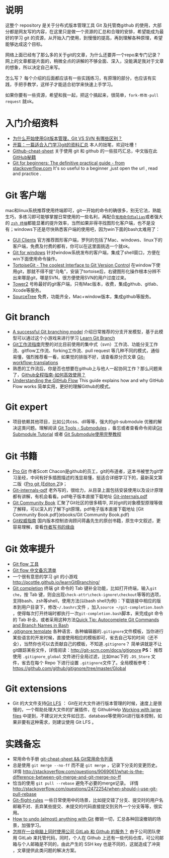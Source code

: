 # 说明
这整个 repository 是关于分布式版本管理工具 Git 及托管商github 的使用，大部分都是网友写的内容，在这里只是做一个资源的汇总和合理的安排，希望能成为最好的学习 git 的资源，从开始入门使用，到慢慢的提高，再到理解各种原理，希望能够达成这个目标。

网络上面已经有了那么多的关于git的文章，为什么还要弄一个repo来专门记录？网上的文章都是片面的，稍微全点的讲解的不够全面、深入，没能满足我对于文章的想象，所以决定自己来写。

怎么写？
每个介绍的后面都应该有一些实践练习，有原理的部分，也应该有实践，手把手教学，这样子才能适合初学来快速上手学习。

如果你要有一些资源，希望和我一起，把这个搞起来，很简单，`fork-修改-pull request` 就ok。

# 入门介绍资料
- [为什么开始使用Git版本管理，Git VS SVN 有哪些区别？](https://github.com/xirong/my-git/blob/master/why-git.md)
- [开篇：一篇适合入门学习git的资料汇总](https://github.com/xirong/my-git/blob/master/ixirong.com.md) 本人的拙笔，欢迎吐槽！
- [Github-cheat-sheet](https://github.com/tiimgreen/github-cheat-sheet) 关于使用 git 和 github 的一些技巧汇总，中文版在此[GitHub秘籍](https://github.com/tiimgreen/github-cheat-sheet/blob/master/README.zh-cn.md)
- [Git for beginners: The definitive practical guide - from stackoverflow.com](http://stackoverflow.com/questions/315911/git-for-beginners-the-definitive-practical-guide?rq=1)  It's so useful to a beginner ,just open the url , read and practice . 

# Git 客户端

mac和linux系统推荐使用终端即可，git一开始的命令的确很多，别无它法，熟能生巧，多练习即可能够掌握日常使用的一些名利，再配合[`常用命令的alias`](https://git-scm.com/book/tr/v2/Git-Basics-Git-Aliases)或者强大的 [`zsh 终端`](https://github.com/robbyrussell/oh-my-zsh)都能显著的提升效率，当然如果非得寻找图形化客户端，也不是没有；windows下还是尽快熟悉客户端的使用吧，因为win下面的bash太难用了：

- [GUI Clients](https://git-scm.com/downloads/guis) 官方推荐图形客户端，罗列的包括了Mac、windows、linux下的客户端，免费及付费的都有，你可以在这里面挑选一个就ok。
- [Git for windows](https://msysgit.github.io/) 针对window系统发布的客户端，集成了shell窗口，方便在win下面使用命令操作。
- [TortoiseGit - The coolest Interface to Git Version Control](https://code.google.com/p/tortoisegit/) 在window下使用git，那就不得不提“乌龟”，安装了tortoise后，右键图形化操作根本分辨不出来哪是git，哪是SVN，很方便使用SVN的用户过度过来。
- [Tower2](http://www.git-tower.com/) 号称最好的git客户端，只有Mac版本，收费，集成github、gitlab、Xcode等服务。
- [SourceTree](https://www.sourcetreeapp.com/) 免费，功能齐全，Mac+window版本，集成github等服务。

# Git branch 
- [A successful Git branching model](http://nvie.com/posts/a-successful-git-branching-model/) 介绍日常推荐的分支开发模型，基于此模型可以通过这个小游戏来进行学习 [Learn Git Branch](http://pcottle.github.io/learnGitBranching/)
- [Git工作流指南](https://github.com/xirong/my-git/blob/master/git-workflow-tutorial.md)完整的对比目前使用的集中式（svn）工作流、功能分支工作流、gitflow工作流、forking工作流、pull request 等几种不同的模式，通俗易懂，强烈推荐看一看，如果觉的排版不好，请查看原分页文章 [Git-workflow-translations](https://github.com/oldratlee/translations/tree/master/git-workflows-and-tutorials) 
- 熟悉的工作流后，你是否也想要在github上与他人一起协同工作？那么问题来了，[Github全程指南-如何高效使用？](how-to-use-github.md)
- [Understanding the GitHub Flow](https://guides.github.com/introduction/flow/index.html) This guide explains how and why GitHub Flow works 简单实用，更好的理解Github的模式。

# Git expert 
- 项目依赖其他项目，比如公共css、dll等等，强大的git-submodule 优雅的解决这类问题。理解阅读 [Git Tools - Submodules](https://git-scm.com/book/en/v2/Git-Tools-Submodules) ，备忘或者查看命令阅读[Git Submodule Tutorial](https://git.wiki.kernel.org/index.php/GitSubmoduleTutorial) 或者 [Git Submodule使用完整教程](http://www.kafeitu.me/git/2012/03/27/git-submodule.html)


# Git 书籍
- [Pro Git](http://git-scm.com/book/zh/v1) 作者Scott Chacon是github的员工，git的布道者，这本书被誉为git学习圣经，中间有好多插图描述的浅显易懂，挺适合详细学习下的，最新英文第二版《[Pro git (Editon 2)](http://git-scm.com/book/en/v2)》；
- [Git-internals-pdf](https://github.com/pluralsight/git-internals-pdf) 老外写的，很给力，从目录上面包括安装使用以及设计原理都有讲解，有机会看看。pdf电子版本直接下载地址 [Git-internals.pdf](ebooks/git-internals.pdf)
- [Git Community Book](http://gitbook.liuhui998.com/) 汇聚了Git社区的很多精华,  并对git的对象模型原理等做了解释，可以深入的了解下git原理。pdf电子版本直接下载地址 [Git Community Book.pdf](ebooks/Git Community Book.pdf)
- [Git权威指南](http://book.douban.com/subject/6526452/) 国内版本控制咨询顾问蒋鑫先生的原创书籍，原生中文叙述，更容易理解，查看[作者写书的缘由](http://www.worldhello.net/gotgit/)

# Git 效率提升
- [Git flow 工具](https://github.com/petervanderdoes/gitflow)
- [Git flow 中文备忘清单](http://danielkummer.github.io/git-flow-cheatsheet/index.zh_CN.html)
- 一个很有意思的学习 git 的小游戏 http://pcottle.github.io/learnGitBranching/ 
- [Git completion](https://github.com/git/git/tree/master/contrib/completion) 终端 git 命令的 Tab 键补全功能，比如打开终端，输入`git che`，按 Tab 键，则会出现`check-attr\check-ignore\checkout`等等的选项，支持bash、zsh等shell，使用方法(以bash shell为例)：下载链接中相应的版本到用户目录下，修改`~/.bashrc`文件 ，加入`source ~/git-completion.bash` ，使得每次打开终端时都执行一次`git-completion.bash`脚本，来完成git 命令的 Tab 补全。或者采用这种方法[Quick Tip: Autocomplete Git Commands and Branch Names in Bash](http://code-worrier.com/blog/autocomplete-git/)
- [.gitignore template](https://github.com/github/gitignore) 各种语言、各种编辑器的`.gitignore`文件模板，当你进行某些语言的开发时候，直接使用相应的模板即可，省去自己写的时间（还不全），当然你也可以去贡献自己的模板，不知道`.gitignore`？ 简单讲就是不让git跟踪某些文件，详情阅读：http://git-scm.com/docs/gitignore 
 **PS：** 推荐使用 `.gitignore_global` 文件进行全局过滤，比如mac下的 `.DS_Store` 文件，省去在每个 Repo 下进行设置 `.gitignore`文件了。全局模板参考：https://github.com/github/gitignore/tree/master/Global

# Git extensions
- Git 的大文件支持[Git LFS](https://github.com/github/git-lfs) ： Git在对大文件进行版本管理的时候，速度上是很慢的，一个帮助处理大文件的扩展插件，在 GithubHelp [Working with large files](https://help.github.com/articles/working-with-large-files/) 中提到，不建议对大文件如日志、database等使用Git进行版本控制，如果非要有这种需求，则建议使用 Git LFS 。


# 实践备忘
- 常用命令手册 [git-cheat-sheet && Git常用命令列表](command-handbook/) 
- 总是使用 `git merge --no-ff` 而不是 `git merge` ，记录下分支的变更历史。 详情 http://stackoverflow.com/questions/9069061/what-is-the-difference-between-git-merge-and-git-merge-no-ff
- 恰当的使用 `git pull --rebase` 避免不必要的merge记录。 详情 http://stackoverflow.com/questions/2472254/when-should-i-use-git-pull-rebase
- [Git-flight-rules](https://github.com/k88hudson/git-flight-rules) 一些日常使用中的场景，比如提交错了分支、提交时的用户名邮箱不对、丢弃某些提交、未提交的代码直接提交到另外一个分支等等，很实用。
- [How to undo (almost) anything with Git](https://github.com/blog/2019-how-to-undo-almost-anything-with-git) 撤销一切，汇总各种回滚撤销的场景，加强学习。 
- [怎样在一台电脑上同时使用公司 GitLab 和 Github 的服务？](use-gitlab-github-together.md) 由于公司团队使用 GitLab 来托管代码，同时，个人在 Github 上还有一些代码仓库，可公司邮箱与个人邮箱是不同的，由此产生的 SSH key 也是不同的，这就造成了冲突 ，文章提供此类问题的解决方案。

